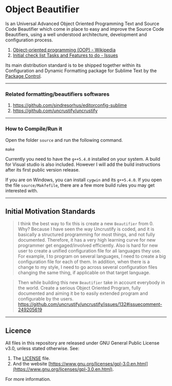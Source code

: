 
# Object Beautifier

Is an Universal Advanced Object Oriented Programming Text and Source Code Beautifier which come in 
place to easy and improve the Source Code Beautifiers, using a well understood architecture, development
and configuration process.

1. [Object-oriented programming (OOP) - Wikipedia](https://en.wikipedia.org/wiki/Object-oriented_programming)
1. [Initial check list Tasks and Features to do - Issues](https://github.com/evandrocoan/ObjectBeautifier/issues/1)

Its main distribution standard is to be shipped together within its Configuration and Dynamic
Formatting package for Sublime Text by the [Package Control](https://packagecontrol.io/).



___
### Related formatting/beautifiers softwares

1. https://github.com/sindresorhus/editorconfig-sublime
1. https://github.com/uncrustify/uncrustify



___
### How to Compile/Run it

Open the folder `source` and run the following command.
```
make
```
Currently you need to have the `g++5.4.0` installed on your system.
A build for Visual studio is also included. However I will add
the build instructions after its first public version release.

If you are on Windows, you can install `cygwin` and its `g++5.4.0`.
If you open the file `source/Makfefile`, there are a few more build rules
you may get interested with.



___
## Initial Motivation Standards

> I think the best way to fix this is create a new `Beautifier` from 0. Why? Because I have seen the way Uncrustify is coded, and it is basically a structured programming for most things, and not fully documented. Therefore, it has a very high learning curve for new programmer get engaged/involved efficiently. Also is hard for new user to create a unified configuration file for all languages they use. For example, I to program on several languages, I need to create a big configuration file for each of them. In addition, when there is a change to my style, I need to go across several configuration files changing the same thing, if applicable on that target language.

> Then while building this new `Beautifier` take in account everybody in the world. Create a serious Object Oriented Program, fully documented and aiming it be to easily extended program and configurable by the users.
https://github.com/uncrustify/uncrustify/issues/132#issuecomment-249205619



___
## Licence

All files in this repository are released under GNU General Public License v3.0, unless stated otherwise.
See:

1. The [LICENSE](LICENSE.TXT) file.
1. And the website [https://www.gnu.org/licenses/gpl-3.0.en.html](https://www.gnu.org/licenses/gpl-3.0.en.html).

For more information.

